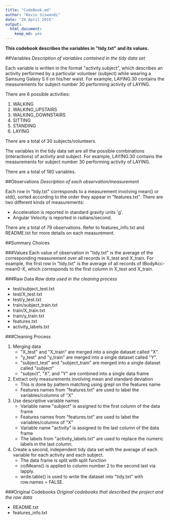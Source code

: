 ```yaml
---
title: "CodeBook.md"
author: "Kevin Siswandi"
date: "24 April 2015"
output:
  html_document:
    keep_md: yes
---
```


__This codebook describes the variables in "tidy.txt" and its values.__


##Variables
_Description of variables contained in the tidy data set_

Each variable is written in the format "activity.subject", which describes an activity performed by a particular volunteer (subject) while wearing a Samsung Galaxy S II on his/her waist. For example, LAYING.30 contains the measurements for subject number 30 performing activity of LAYING.

There are 6 possible activities:

1. WALKING
2. WALKING_UPSTAIRS
3. WALKING_DOWNSTAIRS
4. SITTING
5. STANDING
6. LAYING

There are a total of 30 subjects/volunteers.

The variables in the tidy data set are all the possible combinations (interactions) of activity and subject. For example, LAYING.30 contains the measurements for subject number 30 performing activity of LAYING.

There are a total of 180 variables.


##Observations
_Description of each observation/measurement_

Each row in "tidy.txt" corresponds to a measurement involving mean() or std(), sorted according to the order they appear in "features.txt". There are two different kinds of measurements:
* Acceleration is reported in standard gravity units 'g'.
* Angular Velocity is reported in radians/second.

There are a total of 79 observations. Refer to features_info.txt and README.txt for more details on each measurement.

##Summary Choices

###Values
Each value of observation in "tidy.txt" is the average of the corresponding measurement over all records in X_test and X_train. For example, the first row in "tidy.txt" is the average of all records of tBodyAcc-mean()-X, which corresponds to the first column in X_test and X_train.

###Raw Data
_Raw data used in the cleaning process_

* test/subject_test.txt
* test/X_test.txt
* test/y_test.txt
* train/subject_train.txt
* train/X_train.txt
* train/y_train.txt
* features.txt
* activity_labels.txt

###Cleaning Process
1. Merging data
    + "X_test" and "X_train" are merged into a single dataset called "X".
    + "y_test" and "y_train" are merged into a single dataset called "Y".
    + "subject_test" and "subject_train" are merged into a single dataset called "subject"
    + "subject", "X", and "Y" are combined into a single data frame
2. Extract only measurements involving mean and standard deviation
    + This is done by pattern matching using grepl on the features name
    + Features names from "features.txt" are used to label the variables/columns of "X"
3. Use descriptive variable names
    + Variable name "subject" is assigned to the first column of the data frame
    + Features names from "features.txt" are used to label the variables/columns of "X"
    + Variable name "activity" is assigned to the last column of the data frame
    + The labels from "activity_labels.txt" are used to replace the numeric labels in the last column.
4. Create a second, independent tidy data set with the average of each variable for each activity and each subject.
    + The data frame is split with split function
    + colMeans() is applied to column number 2 to the second last via lapply.
    + write.table() is used to write the dataset into "tidy.txt" with row.names = FALSE.

###Original Codebooks
_Original codebooks that described the project and the raw data_

* README.txt
* features_info.txt